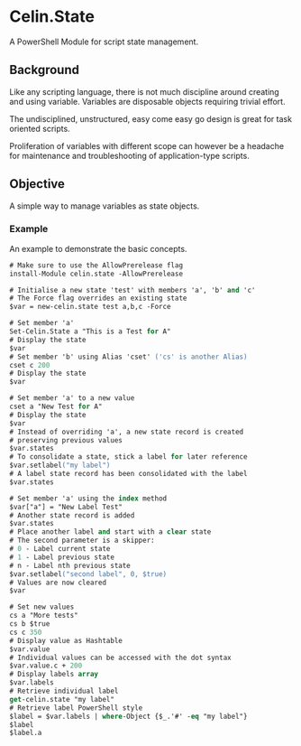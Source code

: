 # Celin.State

A PowerShell Module for script state management.

## Background

Like any scripting language, there is not much discipline around creating and using variable.  Variables are disposable objects requiring trivial effort.

The undisciplined, unstructured, easy come easy go design is great for task oriented scripts.

Proliferation of variables with different scope can however be a headache for  maintenance and troubleshooting of application-type scripts.  

## Objective

A simple way to manage variables as state objects.

### Example

An example to demonstrate the basic concepts.

```ps
# Make sure to use the AllowPrerelease flag
install-Module celin.state -AllowPrerelease

# Initialise a new state 'test' with members 'a', 'b' and 'c'
# The Force flag overrides an existing state
$var = new-celin.state test a,b,c -Force

# Set member 'a'
Set-Celin.State a "This is a Test for A"
# Display the state
$var
# Set member 'b' using Alias 'cset' ('cs' is another Alias)
cset c 200
# Display the state
$var

# Set member 'a' to a new value
cset a "New Test for A"
# Display the state
$var
# Instead of overriding 'a', a new state record is created
# preserving previous values
$var.states
# To consolidate a state, stick a label for later reference
$var.setlabel("my label")
# A label state record has been consolidated with the label
$var.states

# Set member 'a' using the index method
$var["a"] = "New Label Test"
# Another state record is added
$var.states
# Place another label and start with a clear state
# The second parameter is a skipper:
# 0 - Label current state
# 1 - Label previous state
# n - Label nth previous state
$var.setlabel("second label", 0, $true)
# Values are now cleared
$var

# Set new values
cs a "More tests"
cs b $true
cs c 350
# Display value as Hashtable
$var.value
# Individual values can be accessed with the dot syntax
$var.value.c + 200
# Display labels array
$var.labels
# Retrieve individual label
get-celin.state "my label"
# Retrieve label PowerShell style
$label = $var.labels | where-Object {$_.'#' -eq "my label"}
$label
$label.a
```
